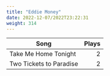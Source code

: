 ```yaml
---
title: "Eddie Money"
date: 2022-12-07/2022T23:22:31
weight: 314
---
```




 Song | Plays 
----- | -----:
Take Me Home Tonight | 2
Two Tickets to Paradise | 2
